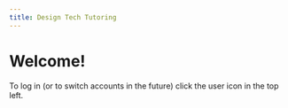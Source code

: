 ```yaml
---
title: Design Tech Tutoring
---
```

# Welcome!
To log in (or to switch accounts in the future) click the user icon in the top left.